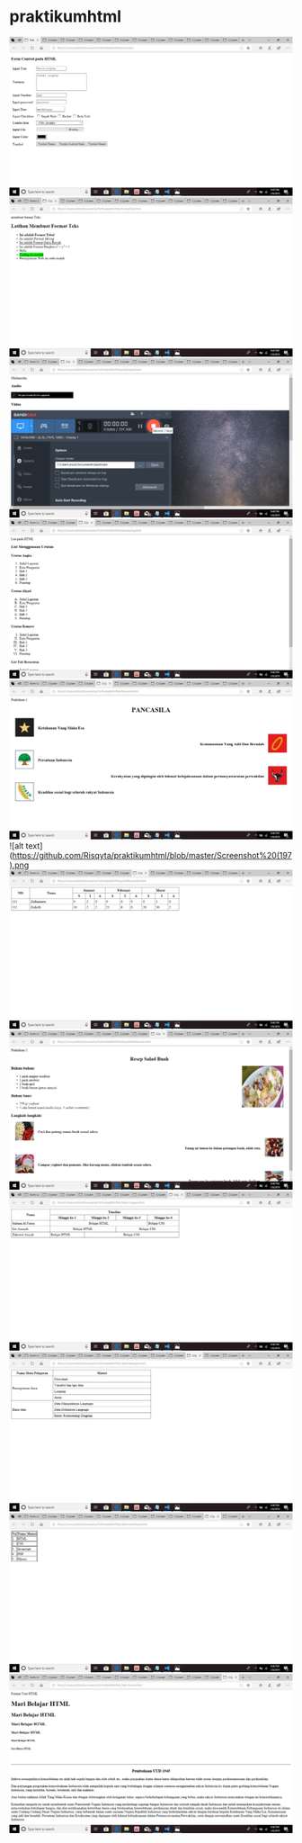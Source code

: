 # praktikumhtml
![alt text](https://github.com/Risqyta/praktikumhtml/blob/master/Screenshot%20(192).png)
![alt text](https://github.com/Risqyta/praktikumhtml/blob/master/Screenshot%20(193).png)
![alt text](https://github.com/Risqyta/praktikumhtml/blob/master/Screenshot%20(194).png)
![alt text](https://github.com/Risqyta/praktikumhtml/blob/master/Screenshot%20(195).png)
![alt text](https://github.com/Risqyta/praktikumhtml/blob/master/Screenshot%20(196).png)
![alt text](https://github.com/Risqyta/praktikumhtml/blob/master/Screenshot%20(197).png
![alt text](https://github.com/Risqyta/praktikumhtml/blob/master/Screenshot%20(198).png)
![alt text](https://github.com/Risqyta/praktikumhtml/blob/master/Screenshot%20(199).png)
![alt text](https://github.com/Risqyta/praktikumhtml/blob/master/Screenshot%20(200).png)
![alt text](https://github.com/Risqyta/praktikumhtml/blob/master/Screenshot%20(201).png)
![alt text](https://github.com/Risqyta/praktikumhtml/blob/master/Screenshot%20(202).png)
![alt text](https://github.com/Risqyta/praktikumhtml/blob/master/Screenshot%20(203).png)

